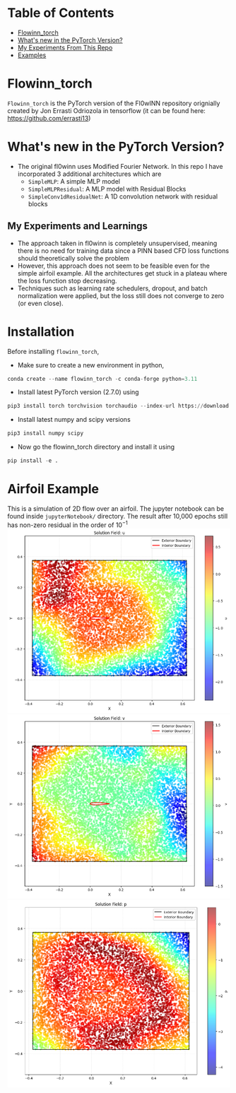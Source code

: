 # Table of Contents
- [Flowinn_torch](#flowinn_torch)
- [What's new in the PyTorch Version?](#whats-new-in-the-pytorch-version)
- [My Experiments From This Repo](#my-experiments-from-this-repo)
- [Examples](#airfoil-example)

# Flowinn_torch
`Flowinn_torch` is the PyTorch version of the Fl0wINN repository orignially created by Jon Errasti Odriozola in tensorflow (it can be found here: https://github.com/errasti13)

# What's new in the PyTorch Version?
- The original fl0winn uses Modified Fourier Network. In this repo I have incorporated 3 additional architectures which are
    - `SimpleMLP`: A simple MLP model 
    - `SimpleMLPResidual`: A MLP model with Residual Blocks
    - `SimpleConv1dResidualNet`: A 1D convolution network with residual blocks

## My Experiments and Learnings
- The approach taken in fl0winn is completely unsupervised, meaning there is no need for training data since a PINN based CFD loss functions should theoretically solve the problem
- However, this approach does not seem to be feasible even for the simple airfoil example. All the architectures get stuck in a plateau where the loss function stop decreasing. 
- Techniques such as learning rate schedulers, dropout, and batch normalization were applied, but the loss still does not converge to zero (or even close).

# Installation
Before installing `flowinn_torch`, 

- Make sure to create a new environment in python, 

```python
conda create --name flowinn_torch -c conda-forge python=3.11
```

- Install latest PyTorch version (2.7.0) using 
```python
pip3 install torch torchvision torchaudio --index-url https://download.pytorch.org/whl/cu118
```

- Install latest numpy and scipy versions 
```python
pip3 install numpy scipy
```
- Now go the flowinn_torch directory and install it using 
```python
pip install -e .
```

# Airfoil Example
This is a simulation of 2D flow over an airfoil. The jupyter notebook can be found inside `jupyterNotebook/` directory. The result after 10,000 epochs still has non-zero residual in the order of $10^{-1}$ 
![U velocity](./jupyterNotebook/images/u_field.png)
![V velocity](./jupyterNotebook/images/v_field.png)
![P velocity](./jupyterNotebook/images/p_field.png)